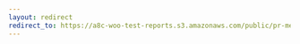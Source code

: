 ```yaml
---
layout: redirect
redirect_to: https://a8c-woo-test-reports.s3.amazonaws.com/public/pr-merge/38821/e2e/index.html
---
```

